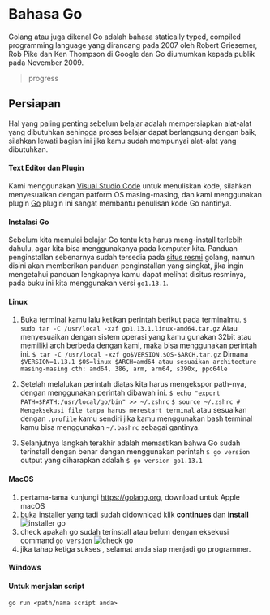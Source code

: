 # Bahasa Go

Golang atau juga dikenal Go adalah bahasa statically typed, compiled programming language yang dirancang pada 2007 oleh Robert Griesemer, Rob Pike dan Ken Thompson di Google dan Go diumumkan kepada publik pada November 2009.

> progress

## Persiapan

Hal yang paling penting sebelum belajar adalah mempersiapkan alat-alat yang dibutuhkan
sehingga proses belajar dapat berlangsung dengan baik, silahkan lewati bagian ini jika kamu
sudah mempunyai alat-alat yang dibutuhkan.

#### Text Editor dan Plugin

Kami menggunakan [Visual Studio Code](https://code.visualstudio.com/download) untuk menuliskan kode, silahkan menyesuaikan dengan patform OS masing-masing, dan kami menggunakan plugin [Go](https://marketplace.visualstudio.com/items?itemName=ms-vscode.Go) plugin ini sangat membantu penulisan kode Go nantinya.

#### Instalasi Go

Sebelum kita memulai belajar Go tentu kita harus meng-install terlebih dahulu, agar kita bisa menggunakanya pada komputer kita. Panduan penginstallan sebenarnya sudah tersedia pada [situs resmi](https://golang.org/doc/install) golang, namun disini akan memberikan panduan penginstallan yang singkat, jika ingin mengetahui panduan lengkapnya kamu dapat melihat disitus resminya, pada buku ini kita menggunakan versi `go1.13.1`.

#### Linux

1. Buka terminal kamu lalu ketikan perintah berikut pada terminalmu.
   `$ sudo tar -C /usr/local -xzf go1.13.1.linux-amd64.tar.gz`
   Atau menyesuaikan dengan sistem operasi yang kamu gunakan 32bit atau memiliki arch berbeda dengan kami, maka bisa menggunakan perintah ini.
   `$ tar -C /usr/local -xzf go$VERSION.$OS-$ARCH.tar.gz`
   Dimana `$VERSION=1.13.1 $OS=linux $ARCH=amd64 atau sesuaikan architecture masing-masing cth: amd64, 386, arm, arm64, s390x, ppc64le`

2. Setelah melalukan perintah diatas kita harus mengekspor path-nya, dengan menggunakan perintah dibawah ini.
   `$ echo "export PATH=$PATH:/usr/local/go/bin" >> ~/.zshrc`
   `$ source ~/.zshrc # Mengeksekusi file tanpa harus merestart terminal`
   atau sesuaikan dengan `.profile` kamu sendiri jika kamu menggunakan bash terminal kamu bisa menggunakan `~/.bashrc` sebagai gantinya.

3. Selanjutnya langkah terakhir adalah memastikan bahwa Go sudah terinstall dengan benar dengan menggunakan perintah `$ go version` output yang diharapkan adalah `$ go version go1.13.1`

#### MacOS

1. pertama-tama kunjungi https://golang.org, download untuk Apple macOS
2. buka installer yang tadi sudah didownload klik **continues** dan **install**
![installer go](https://i.imgur.com/lk8lwQ3.png)
3. check apakah go sudah terinstall atau belum dengan eksekusi command `go version`
![check go](https://i.imgur.com/6Glg32N.png)
4. jika tahap ketiga sukses , selamat anda siap menjadi go programmer.

#### Windows


#### Untuk menjalan script

```
go run <path/nama script anda>
```